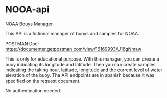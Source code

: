# NOOA-api
NOAA Bouys Manager

This API is a fictional manager of buoys and samples for NOAA.


POSTMAN Doc: https://documenter.getpostman.com/view/16169993/U16gNmaw


This is only for educational purpose.
With this manager, you can create a buoy indicating its longitude and latitude. Then you can create samples indicating the taking hour, latitude, longitude and the current level of water elevation of the buoy. The API endpoints are in spanish because it was specified on the request document.


No authentication needed.

